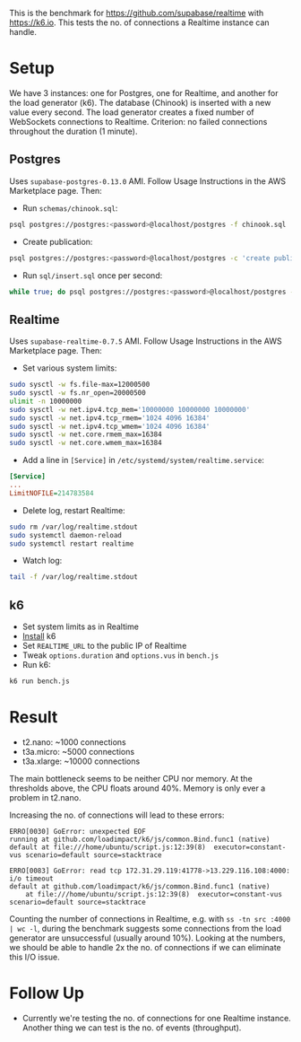 This is the benchmark for https://github.com/supabase/realtime with https://k6.io. This tests the no. of connections a Realtime instance can handle.

# Setup
We have 3 instances: one for Postgres, one for Realtime, and another for the load generator (k6). The database (Chinook) is inserted with a new value every second. The load generator creates a fixed number of WebSockets connections to Realtime. Criterion: no failed connections throughout the duration (1 minute).

## Postgres
Uses `supabase-postgres-0.13.0` AMI. Follow Usage Instructions in the AWS Marketplace page. Then:
- Run `schemas/chinook.sql`:
```sh
psql postgres://postgres:<password>@localhost/postgres -f chinook.sql
```
- Create publication:
```sh
psql postgres://postgres:<password>@localhost/postgres -c 'create publication supabase_realtime for all tables'
```
- Run `sql/insert.sql` once per second:
```sh
while true; do psql postgres://postgres:<password>@localhost/postgres -f insert.sql; sleep 1; done
```
## Realtime
Uses `supabase-realtime-0.7.5` AMI. Follow Usage Instructions in the AWS Marketplace page. Then:
- Set various system limits:
```sh
sudo sysctl -w fs.file-max=12000500
sudo sysctl -w fs.nr_open=20000500
ulimit -n 10000000
sudo sysctl -w net.ipv4.tcp_mem='10000000 10000000 10000000'
sudo sysctl -w net.ipv4.tcp_rmem='1024 4096 16384'
sudo sysctl -w net.ipv4.tcp_wmem='1024 4096 16384'
sudo sysctl -w net.core.rmem_max=16384
sudo sysctl -w net.core.wmem_max=16384
```
- Add a line in `[Service]` in `/etc/systemd/system/realtime.service`:
```ini
[Service]
...
LimitNOFILE=214783584
```
- Delete log, restart Realtime:
```sh
sudo rm /var/log/realtime.stdout
sudo systemctl daemon-reload
sudo systemctl restart realtime
```
- Watch log:
```sh
tail -f /var/log/realtime.stdout
```
## k6
- Set system limits as in Realtime
- [Install](https://k6.io/docs/getting-started/installation) k6
- Set `REALTIME_URL` to the public IP of Realtime
- Tweak `options.duration` and `options.vus` in `bench.js` 
- Run k6:
```sh
k6 run bench.js
```

# Result
- t2.nano: ~1000 connections
- t3a.micro: ~5000 connections
- t3a.xlarge: ~10000 connections

The main bottleneck seems to be neither CPU nor memory. At the thresholds above, the CPU floats around 40%. Memory is only ever a problem in t2.nano.

Increasing the no. of connections will lead to these errors:

```
ERRO[0030] GoError: unexpected EOF
running at github.com/loadimpact/k6/js/common.Bind.func1 (native)
default at file:///home/ubuntu/script.js:12:39(8)  executor=constant-vus scenario=default source=stacktrace
```

```
ERRO[0083] GoError: read tcp 172.31.29.119:41778->13.229.116.108:4000: i/o timeout
default at github.com/loadimpact/k6/js/common.Bind.func1 (native)
	at file:///home/ubuntu/script.js:12:39(8)  executor=constant-vus scenario=default source=stacktrace
```

Counting the number of connections in Realtime, e.g. with `ss -tn src :4000 | wc -l`, during the benchmark suggests some connections from the load generator are unsuccessful (usually around 10%). Looking at the numbers, we should be able to handle 2x the no. of connections if we can eliminate this I/O issue.

# Follow Up
- Currently we're testing the no. of connections for one Realtime instance. Another thing we can test is the no. of events (throughput).
